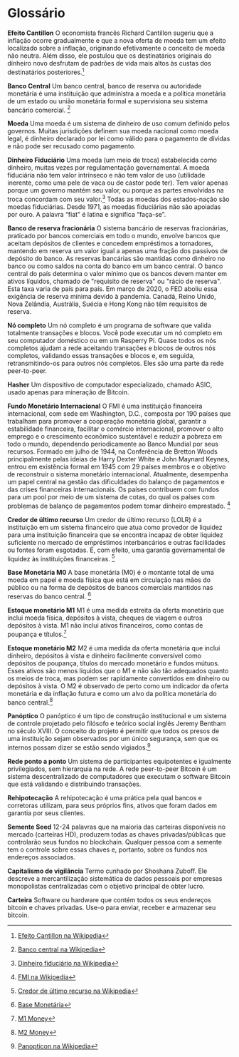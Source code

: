 # Glossário

**Efeito Cantillon**
O economista francês Richard Cantillon sugeriu que a inflação ocorre gradualmente e que a nova oferta de moeda tem um efeito localizado sobre a inflação, originando efetivamente o conceito de moeda não neutra. Além disso, ele postulou que os destinatários originais do dinheiro novo desfrutam de padrões de vida mais altos às custas dos destinatários posteriores.[^79]

**Banco Central**
Um banco central, banco de reserva ou autoridade monetária é uma instituição que administra a moeda e a política monetária de um estado ou união monetária formal e supervisiona seu sistema bancário comercial. [^80]

**Moeda**
Uma moeda é um sistema de dinheiro de uso comum definido pelos governos. Muitas jurisdições definem sua moeda nacional como moeda legal, é dinheiro declarado por lei como válido para o pagamento de dívidas e não pode ser recusado como pagamento.

**Dinheiro Fiduciário**
Uma moeda (um meio de troca) estabelecida como dinheiro, muitas vezes por regulamentação governamental. A moeda fiduciária não tem valor intrínseco e não tem valor de uso (utilidade inerente, como uma pele de vaca ou de castor pode ter). Tem valor apenas porque um governo mantém seu valor, ou porque as partes envolvidas na troca concordam com seu valor.[^81]
Todas as moedas dos estados-nação são moedas fiduciárias. Desde 1971, as moedas fiduciárias não são apoiadas por ouro. A palavra “fiat” é latina e significa “faça-se”.

**Banco de reserva fracionária**
O sistema bancário de reservas fracionárias, praticado por bancos comerciais em todo o mundo, envolve bancos que aceitam depósitos de clientes e concedem empréstimos a tomadores, mantendo em reserva um valor igual a apenas uma fração dos passivos de depósito do banco. As reservas bancárias são mantidas como dinheiro no banco ou como saldos na conta do banco em um banco central. O banco central do país determina o valor mínimo que os bancos devem manter em ativos líquidos, chamado de "requisito de reserva" ou "rácio de reserva". Esta taxa varia de país para país. Em março de 2020, o FED aboliu essa exigência de reserva mínima devido à pandemia. Canadá, Reino Unido, Nova Zelândia, Austrália, Suécia e Hong Kong não têm requisitos de reserva.

**Nó completo**
Um nó completo é um programa de software que valida totalmente transações e blocos. Você pode executar um nó completo em seu computador doméstico ou em um Rasperry Pi. Quase todos os nós completos ajudam a rede aceitando transações e blocos de outros nós completos, validando essas transações e blocos e, em seguida, retransmitindo-os para outros nós completos. Eles são uma parte da rede peer-to-peer.

**Hasher**
Um dispositivo de computador especializado, chamado ASIC, usado apenas para mineração de Bitcoin.

**Fundo Monetário Internacional**
O FMI é uma instituição financeira internacional, com sede em Washington, D.C., composta por 190 países que trabalham para promover a cooperação monetária global, garantir a estabilidade financeira, facilitar o comércio internacional, promover o alto emprego e o crescimento econômico sustentável e reduzir a pobreza em todo o mundo, dependendo periodicamente ao Banco Mundial por seus recursos. Formado em julho de 1944, na Conferência de Bretton Woods principalmente pelas ideias de Harry Dexter White e John Maynard Keynes, entrou em existência formal em 1945 com 29 países membros e o objetivo de reconstruir o sistema monetário internacional. Atualmente, desempenha um papel central na gestão das dificuldades do balanço de pagamentos e das crises financeiras internacionais. Os países contribuem com fundos para um pool por meio de um sistema de cotas, do qual os países com problemas de balanço de pagamentos podem tomar dinheiro emprestado. [^82]

**Credor de último recurso**
Um credor de último recurso (LOLR) é a instituição em um sistema financeiro que atua como provedor de liquidez para uma instituição financeira que se encontra incapaz de obter liquidez suficiente no mercado de empréstimos interbancários e outras facilidades ou fontes foram esgotadas. É, com efeito, uma garantia governamental de liquidez às instituições financeiras. [^83]

**Base Monetária M0**
A base monetária (M0) é o montante total de uma moeda em papel e moeda física que está em circulação nas mãos do público ou na forma de depósitos de bancos comerciais mantidos nas reservas do banco central. [^84]

**Estoque monetário M1**
M1 é uma medida estreita da oferta monetária que inclui moeda física, depósitos à vista, cheques de viagem e outros depósitos à vista. M1 não inclui ativos financeiros, como contas de poupança e títulos.[^85]

**Estoque monetário M2**
M2 é uma medida da oferta monetária que inclui dinheiro, depósitos à vista e dinheiro facilmente conversível como depósitos de poupança, títulos do mercado monetário e fundos mútuos. Esses ativos são menos líquidos que o M1 e não são tão adequados quanto os meios de troca, mas podem ser rapidamente convertidos em dinheiro ou depósitos à vista. O M2 é observado de perto como um indicador da oferta monetária e da inflação futura e como um alvo da política monetária do banco central.[^86]

**Panóptico**
O panóptico é um tipo de construção institucional e um sistema de controle projetado pelo filósofo e teórico social inglês Jeremy Bentham no século XVIII. O conceito do projeto é permitir que todos os presos de uma instituição sejam observados por um único segurança, sem que os internos possam dizer se estão sendo vigiados.[^87]

**Rede ponto a ponto**
Um sistema de participantes equipotentes e igualmente privilegiados, sem hierarquia na rede. A rede peer-to-peer Bitcoin é um sistema descentralizado de computadores que executam o software Bitcoin que está validando e distribuindo transações.

**Rehipotecação**
A rehipotecação é uma prática pela qual bancos e corretoras utilizam, para seus próprios fins, ativos que foram dados em garantia por seus clientes.

**Semente Seed**
12-24 palavras que na maioria das carteiras disponíveis no mercado (carteiras HD), produzem todas as chaves privadas/públicas que controlarão seus fundos no blockchain. Qualquer pessoa com a semente tem o controle sobre essas chaves e, portanto, sobre os fundos nos endereços associados.

**Capitalismo de vigilância**
Termo cunhado por Shoshana Zuboff. Ele descreve a mercantilização sistemática de dados pessoais por empresas monopolistas centralizadas com o objetivo principal de obter lucro.

**Carteira**
Software ou hardware que contém todos os seus endereços bitcoin e chaves privadas. Use-o para enviar, receber e armazenar seu bitcoin.

[^79]: [Efeito Cantillon na Wikipedia](https://en.wikipedia.org/wiki/Richard_Cantillon)
[^80]: [Banco central na Wikipedia](https://en.wikipedia.org/wiki/Central_bank)
[^81]: [Dinheiro fiduciário na Wikipedia](https://en.wikipedia.org/wiki/Fiat_money)
[^82]: [FMI na Wikipedia](https://en.wikipedia.org/wiki/International_Monetary_Fund)
[^83]: [Credor de último recurso na Wikipedia](https://en.wikipedia.org/wiki/Lender_of_last_resort)
[^84]: [Base Monetária](https://www.investopedia.com/terms/m/monetarybase.asp)
[^85]: [M1 Money](https://www.investopedia.com/terms/m/m1.asp)
[^86]: [M2 Money](https://www.investopedia.com/terms/m/m2.asp)
[^87]: [Panopticon na Wikipedia](https://en.wikipedia.org/wiki/Panopticon)
